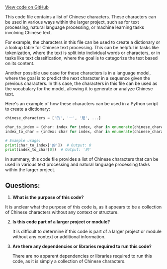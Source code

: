 [View code on GitHub](https://github.com/ergoplatform/ergo/ergo-wallet/src/main/resources/wordlist/chinese_traditional.txt)

This code file contains a list of Chinese characters. These characters can be used in various ways within the larger project, such as for text processing, natural language processing, or machine learning tasks involving Chinese text. 

For example, the characters in this file can be used to create a dictionary or a lookup table for Chinese text processing. This can be helpful in tasks like tokenization, where the text is split into individual words or characters, or in tasks like text classification, where the goal is to categorize the text based on its content.

Another possible use case for these characters is in a language model, where the goal is to predict the next character in a sequence given the previous characters. In this case, the characters in this file can be used as the vocabulary for the model, allowing it to generate or analyze Chinese text.

Here's an example of how these characters can be used in a Python script to create a dictionary:

```python
chinese_characters = ['的', '一', '是', ...]

char_to_index = {char: index for index, char in enumerate(chinese_characters)}
index_to_char = {index: char for index, char in enumerate(chinese_characters)}

# Example usage:
print(char_to_index['的'])  # Output: 0
print(index_to_char[0])  # Output: '的'
```

In summary, this code file provides a list of Chinese characters that can be used in various text processing and natural language processing tasks within the larger project.
## Questions: 
 1. **What is the purpose of this code?**

   It is unclear what the purpose of this code is, as it appears to be a collection of Chinese characters without any context or structure.

2. **Is this code part of a larger project or module?**

   It is difficult to determine if this code is part of a larger project or module without any context or additional information.

3. **Are there any dependencies or libraries required to run this code?**

   There are no apparent dependencies or libraries required to run this code, as it is simply a collection of Chinese characters.